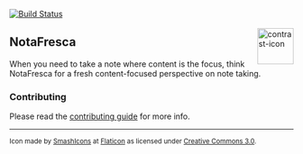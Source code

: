 [![Build Status](https://travis-ci.com/cognophile/NotaFresca.svg?branch=master)](https://travis-ci.com/cognophile/NotaFresca) 

<img src="https://image.flaticon.com/icons/svg/148/148990.svg" alt="contrast-icon" width="64" height="64" align="right" hspace="0" vspace="3"/>

## NotaFresca
When you need to take a note where content is the focus, think NotaFresca for a fresh content-focused perspective on note taking.  

### Contributing
Please read the [contributing guide](CONTRIBUTING.md) for more info. 


---
<sub>Icon made by [SmashIcons](https://www.flaticon.com/authors/smashicons) at [Flaticon](https://www.flaticon.com) as licensed under [Creative Commons 3.0](http://creativecommons.org/licenses/by/3.0/).</sub>
